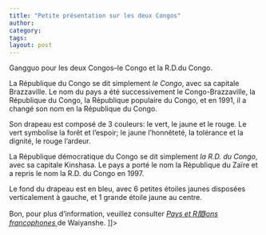 ```yaml
---
title: "Petite présentation sur les deux Congos"
author:
category: 
tags: 
layout: post
---
```

Gangguo</i> pour les deux Congos–le Congo et la R.D.du Congo.<img src="http://www.francaisblog.com/fy/images/congo1.jpg" alt="" /><img src="http://www.francaisblog.com/fy/images/la_r.d.du_congo1.jpg" alt="" />

La République du Congo se dit simplement  <i>le Congo</i>, avec sa capitale Brazzaville. Le nom du pays a été successivement le Congo-Brazzaville, la République du Congo, la République populaire du Congo, et en 1991, il a changé son nom en la République du Congo. 

Son drapeau est composé de 3 couleurs: le vert, le jaune et le rouge. Le vert symbolise la forêt et l’espoir; le jaune l’honnêteté, la tolérance et la dignité, le rouge l’ardeur. 

La République démocratique du Congo se dit simplement <i>la R.D. du Congo</i>, avec sa capitale Kinshasa. Le pays a porté le nom la République du Zaïre et a repris le nom la R.D. du Congo en 1997.

Le fond du drapeau est en bleu, avec 6 petites étoiles jaunes disposées verticalement à gauche, et 1 grande étoile jaune au centre. 

Bon, pour plus d’information, veuillez consulter <a href="http://www.fltrp.com/scrp/bookdetail.cfm?iBookNo=6470&sYc=1-1" title="法语国家与地区概况" rel='external'><i>Pays et R間ions francophones </i></a>de Waiyanshe. ]]>

